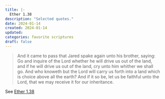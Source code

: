 ```yaml
---
title: |-
  Ether 1.38
description: "Selected quotes."
date: 2024-01-14
created: 2024-01-14
updated: 
categories: favorite scriptures
draft: false
---
```


> And it came to pass that Jared spake again unto his brother, saying: Go and inquire of the Lord whether he will drive us out of the land, and if he will drive us out of the land, cry unto him whither we shall go. And who knoweth but the Lord will carry us forth into a land which is choice above all the earth? And if it so be, let us be faithful unto the Lord, that we may receive it for our inheritance.

See [Ether 1.38](https://www.churchofjesuschrist.org/study/scriptures/bofm/ether/1?id=p38&lang=eng#p38)
